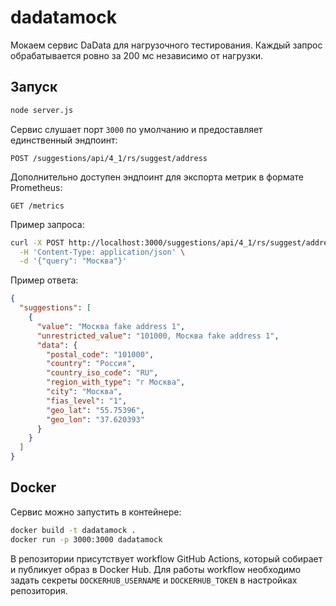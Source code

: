 # dadatamock

Мокаем сервис DaData для нагрузочного тестирования.
Каждый запрос обрабатывается ровно за 200&nbsp;мс независимо от нагрузки.

## Запуск

```bash
node server.js
```

Сервис слушает порт `3000` по умолчанию и предоставляет единственный эндпоинт:

```
POST /suggestions/api/4_1/rs/suggest/address
```

Дополнительно доступен эндпоинт для экспорта метрик в формате Prometheus:

```
GET /metrics
```

Пример запроса:

```bash
curl -X POST http://localhost:3000/suggestions/api/4_1/rs/suggest/address \
  -H 'Content-Type: application/json' \
  -d '{"query": "Москва"}'
```

Пример ответа:

```json
{
  "suggestions": [
    {
      "value": "Москва fake address 1",
      "unrestricted_value": "101000, Москва fake address 1",
      "data": {
        "postal_code": "101000",
        "country": "Россия",
        "country_iso_code": "RU",
        "region_with_type": "г Москва",
        "city": "Москва",
        "fias_level": "1",
        "geo_lat": "55.75396",
        "geo_lon": "37.620393"
      }
    }
  ]
}
```

## Docker

Сервис можно запустить в контейнере:

```bash
docker build -t dadatamock .
docker run -p 3000:3000 dadatamock
```

В репозитории присутствует workflow GitHub Actions, который собирает и
публикует образ в Docker Hub. Для работы workflow необходимо задать секреты
`DOCKERHUB_USERNAME` и `DOCKERHUB_TOKEN` в настройках репозитория.
